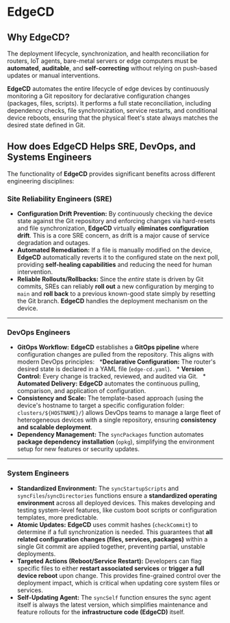 # EdgeCD

## Why EdgeCD?

The deployment lifecycle, synchronization, and health reconciliation for routers, IoT agents, bare-metal servers or edge computers must be **automated**, **auditable**, and **self-correcting** without relying on push-based updates or manual interventions.

**EdgeCD** automates the entire lifecycle of edge devices by continuously monitoring a Git repository for declarative configuration changes (packages, files, scripts). It performs a full state reconciliation, including dependency checks, file synchronization, service restarts, and conditional device reboots, ensuring that the physical fleet's state always matches the desired state defined in Git.

## How does EdgeCD Helps SRE, DevOps, and Systems Engineers

The functionality of **EdgeCD** provides significant benefits across different engineering disciplines:

### Site Reliability Engineers (SRE)

* **Configuration Drift Prevention:** By continuously checking the device state against the Git repository and enforcing changes via hard-resets and file synchronization, **EdgeCD** virtually **eliminates configuration drift**. This is a core SRE concern, as drift is a major cause of service degradation and outages.
* **Automated Remediation:** If a file is manually modified on the device, **EdgeCD** automatically reverts it to the configured state on the next poll, providing **self-healing capabilities** and reducing the need for human intervention.
* **Reliable Rollouts/Rollbacks:** Since the *entire* state is driven by Git commits, SREs can reliably **roll out** a new configuration by merging to `main` and **roll back** to a previous known-good state simply by resetting the Git branch. **EdgeCD** handles the deployment mechanism on the device.

---

### DevOps Engineers

* **GitOps Workflow:** **EdgeCD** establishes a **GitOps pipeline** where configuration changes are pulled from the repository. This aligns with modern DevOps principles:
  ***Declarative Configuration:** The router's desired state is declared in a YAML file (`edge-cd.yaml`).
  * **Version Control:** Every change is tracked, reviewed, and audited via Git.
  * **Automated Delivery:** **EdgeCD** automates the continuous pulling, comparison, and application of configuration.
* **Consistency and Scale:** The template-based approach (using the device's hostname to target a specific configuration folder: `clusters/${HOSTNAME}/`) allows DevOps teams to manage a large fleet of heterogeneous devices with a single repository, ensuring **consistency and scalable deployment**.
* **Dependency Management:** The `syncPackages` function automates **package dependency installation** (`opkg`), simplifying the environment setup for new features or security updates.

---

### System Engineers

* **Standardized Environment:** The `syncStartupScripts` and `syncFiles`/`syncDirectories` functions ensure a **standardized operating environment** across all deployed devices. This makes developing and testing system-level features, like custom boot scripts or configuration templates, more predictable.
* **Atomic Updates:** **EdgeCD** uses commit hashes (`checkCommit`) to determine if a full synchronization is needed. This guarantees that **all related configuration changes (files, services, packages)** within a single Git commit are applied together, preventing partial, unstable deployments.
* **Targeted Actions (Reboot/Service Restart):** Developers can flag specific files to either **restart associated services** or **trigger a full device reboot** upon change. This provides fine-grained control over the deployment impact, which is critical when updating core system files or services.
* **Self-Updating Agent:** The `syncSelf` function ensures the sync agent itself is always the latest version, which simplifies maintenance and feature rollouts for the **infrastructure code (EdgeCD)** itself.
